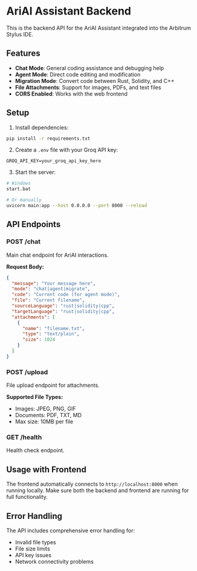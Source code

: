 # AriAI Assistant Backend

This is the backend API for the AriAI Assistant integrated into the Arbitrum Stylus IDE.

## Features

- **Chat Mode**: General coding assistance and debugging help
- **Agent Mode**: Direct code editing and modification
- **Migration Mode**: Convert code between Rust, Solidity, and C++
- **File Attachments**: Support for images, PDFs, and text files
- **CORS Enabled**: Works with the web frontend

## Setup

1. Install dependencies:
```bash
pip install -r requirements.txt
```

2. Create a `.env` file with your Groq API key:
```
GROQ_API_KEY=your_groq_api_key_here
```

3. Start the server:
```bash
# Windows
start.bat

# Or manually
uvicorn main:app --host 0.0.0.0 --port 8000 --reload
```

## API Endpoints

### POST /chat
Main chat endpoint for AriAI interactions.

**Request Body:**
```json
{
  "message": "Your message here",
  "mode": "chat|agent|migrate",
  "code": "Current code (for agent mode)",
  "file": "Current filename",
  "sourceLanguage": "rust|solidity|cpp",
  "targetLanguage": "rust|solidity|cpp",
  "attachments": [
    {
      "name": "filename.txt",
      "type": "text/plain",
      "size": 1024
    }
  ]
}
```

### POST /upload
File upload endpoint for attachments.

**Supported File Types:**
- Images: JPEG, PNG, GIF
- Documents: PDF, TXT, MD
- Max size: 10MB per file

### GET /health
Health check endpoint.

## Usage with Frontend

The frontend automatically connects to `http://localhost:8000` when running locally. Make sure both the backend and frontend are running for full functionality.

## Error Handling

The API includes comprehensive error handling for:
- Invalid file types
- File size limits
- API key issues
- Network connectivity problems